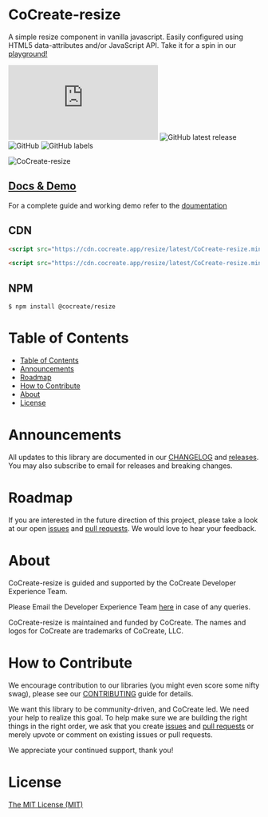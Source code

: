 # CoCreate-resize

A simple resize component in vanilla javascript. Easily configured using HTML5 data-attributes and/or JavaScript API. Take it for a spin in our [playground!](https://cocreate.app/docs/resize)

![GitHub file size in bytes](https://img.shields.io/github/size/CoCreate-app/CoCreate-resize/dist/CoCreate-resize.min.js?label=minified%20size&style=for-the-badge)
![GitHub latest release](https://img.shields.io/github/v/release/CoCreate-app/CoCreate-resize?style=for-the-badge)
![GitHub](https://img.shields.io/github/license/CoCreate-app/CoCreate-resize?style=for-the-badge)
![GitHub labels](https://img.shields.io/github/labels/CoCreate-app/CoCreate-resize/help%20wanted?style=for-the-badge)

![CoCreate-resize](https://cdn.cocreate.app/docs/CoCreate-resize.gif)

## [Docs & Demo](https://cocreate.app/docs/clone)

For a complete guide and working demo refer to the [doumentation](https://cocreate.app/docs/resize)

## CDN

```html
<script src="https://cdn.cocreate.app/resize/latest/CoCreate-resize.min.js"></script>
```

```html
<script src="https://cdn.cocreate.app/resize/latest/CoCreate-resize.min.css"></script>
```

## NPM

```shell
$ npm install @cocreate/resize
```

# Table of Contents

- [Table of Contents](#table-of-contents)
- [Announcements](#announcements)
- [Roadmap](#roadmap)
- [How to Contribute](#how-to-contribute)
- [About](#about)
- [License](#license)

<a name="announcements"></a>

# Announcements

All updates to this library are documented in our [CHANGELOG](https://github.com/CoCreate-app/CoCreate-resize/blob/master/CHANGELOG.md) and [releases](https://github.com/CoCreate-app/CoCreate-resize/releases). You may also subscribe to email for releases and breaking changes.

<a name="roadmap"></a>

# Roadmap

If you are interested in the future direction of this project, please take a look at our open [issues](https://github.com/CoCreate-app/CoCreate-resize/issues) and [pull requests](https://github.com/CoCreate-app/CoCreate-resize/pulls). We would love to hear your feedback.

<a name="about"></a>

# About

CoCreate-resize is guided and supported by the CoCreate Developer Experience Team.

Please Email the Developer Experience Team [here](mailto:develop@cocreate.app) in case of any queries.

CoCreate-resize is maintained and funded by CoCreate. The names and logos for CoCreate are trademarks of CoCreate, LLC.

<a name="contribute"></a>

# How to Contribute

We encourage contribution to our libraries (you might even score some nifty swag), please see our [CONTRIBUTING](https://github.com/CoCreate-app/CoCreate-resize/blob/master/CONTRIBUTING.md) guide for details.

We want this library to be community-driven, and CoCreate led. We need your help to realize this goal. To help make sure we are building the right things in the right order, we ask that you create [issues](https://github.com/CoCreate-app/CoCreate-resize/issues) and [pull requests](https://github.com/CoCreate-app/CoCreate-resize/pulls) or merely upvote or comment on existing issues or pull requests.

We appreciate your continued support, thank you!

# License

[The MIT License (MIT)](https://github.com/CoCreate-app/CoCreate-resize/blob/master/LICENSE)
